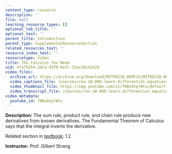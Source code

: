 ```yaml
---
content_type: resource
description: ''
file: null
learning_resource_types: []
optional_tab_title: ''
optional_text: ''
parent_title: Introduction
parent_type: SupplementalResourceSection
related_resources_text: ''
resource_index_text: ''
resourcetype: Video
title: The Calculus You Need
uid: 4fa75354-2dca-93f0-6e7c-31ac20c42e24
video_files:
  archive_url: https://archive.org/download/MITRES18-009F15/MITRES18-009F15_1_2_The_Calculus_You_Need_300k.mp4
  video_captions_file: /courses/res-18-009-learn-differential-equations-up-close-with-gilbert-strang-and-cleve-moler-fall-2015/7eda3268bcf2555d859417f04588f0fe_f0BxAtprWts.vtt
  video_thumbnail_file: https://img.youtube.com/vi/f0BxAtprWts/default.jpg
  video_transcript_file: /courses/res-18-009-learn-differential-equations-up-close-with-gilbert-strang-and-cleve-moler-fall-2015/ed8ac43c4be3e9b6bcf172f1f0d2d692_f0BxAtprWts.pdf
video_metadata:
  youtube_id: f0BxAtprWts
---
```


**Description:** The sum rule, product rule, and chain rule produce new derivatives from known derivatives. The Fundamental Theorem of Calculus says that the integral inverts the derivative.

Related section in [textbook](http://www-math.mit.edu/~gs/dela/): 1.2

**Instructor:** Prof. Gilbert Strang